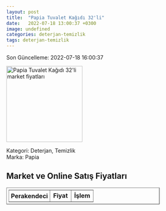 ```yaml
---
layout: post
title:  "Papia Tuvalet Kağıdı 32'li"
date:   2022-07-18 13:00:37 +0300
image: undefined
categories: deterjan-temizlik
tags: deterjan-temizlik
---
```


Son Güncelleme: 2022-07-18 16:00:37

<img src="undefined" width="200" alt="Papia Tuvalet Kağıdı 32'li market fiyatları" />

Kategori: Deterjan, Temizlik
<br />
Marka: Papia

<h2>Market ve Online Satış Fiyatları</h2>

<table border="1" style="padding: 5px;width:80%;">
  <tr>
    <td style="padding: 5px;"><strong>Perakendeci</strong></td>
    <td><strong>Fiyat</strong></td>
    <td><strong>İşlem</strong></td>
  </tr>
  
</table>
